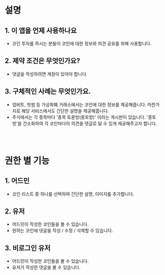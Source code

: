 # 설명

## 1. 이 앱을 언제 사용하나요
* 코인 투자를 하시는 분들이 코인에 대한 정보와 의견 공유를 위해 사용합니다.

## 2. 제약 조건은 무엇인가요?
* 댓글을 작성하려면 계정이 있어야 합니다.

## 3. 구체적인 사례는 무엇인가요.
* 업비트, 빗썸 등 가상화폐 거래소에서는 코인에 대한 정보를 제공해줍니다. 마찬가지로 해당 서비스에서도 간단한 설명을 제공해줍니다.
* 주식에서는 각 종목마다 '종목 토론방(종토방)' 이라는 게시판이 있습니다.  '종토방'을 간소화하여 각 코인마다의 의견을 댓글로 달 수 있게 제공해주고자 합니다.

<br/><br/>

# 권한 별 기능 
## 1. 어드민
* 코인 리스트 중 하나를 선택하여 간단한 설명, 이미지를 추가합니다.

## 2. 유저
* 어드민이 작성한 코인들을 볼 수 있습니다.
* 원하는 코인에 댓글을 작성 / 수정 / 삭제할 수 있습니다.

## 3. 비로그인 유저
* 어드민이 작성한 코인들을 볼 수 있습니다.
* 유저가 작성한 댓글을 볼 수 있습니다.